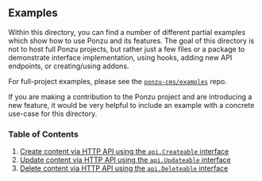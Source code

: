 ## Examples

Within this directory, you can find a number of different partial examples which
show how to use Ponzu and its features. The goal of this directory is not to host 
full Ponzu projects, but rather just a few files or a package to demonstrate interface 
implementation, using hooks, adding new API endpoints, or creating/using addons.

For full-project examples, please see the [`ponzu-cms/examples`](https://github.com/ponzu-cms/examples) repo.

If you are making a contribution to the Ponzu project and are introducing a new
feature, it would be very helpful to include an example with a concrete use-case 
for this directory. 

### Table of Contents
1. [Create content via HTTP API using the `api.Createable` interface](https://github.com/ponzu-cms/ponzu/tree/master/examples/createable)
2. [Update content via HTTP API using the `api.Updateable` interface](https://github.com/ponzu-cms/ponzu/tree/master/examples/updateable)
3. [Delete content via HTTP API using the `api.Deleteable` interface](https://github.com/ponzu-cms/ponzu/tree/master/examples/deleteable)
